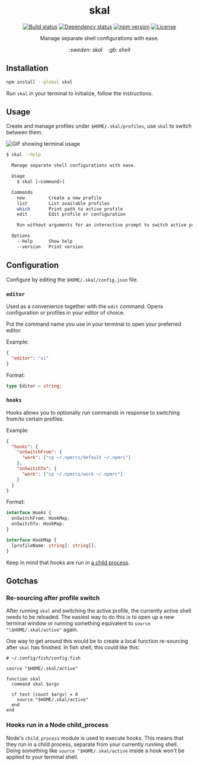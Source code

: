 <h1 align="center">skal</h1>
<p align="center">
  <a href="https://travis-ci.org/mrwest808/skal"><img src="https://travis-ci.org/mrwest808/skal.svg?branch=master" alt="Build status"></a>
  <a href="https://david-dm.org/mrwest808/skal"><img src="https://david-dm.org/mrwest808/skal.svg" alt="Dependency status"></a>
  <a href="https://www.npmjs.com/package/skal"><img src="https://img.shields.io/npm/v/skal.svg?colorB=blue&style=flat" alt="npm version"></a>
  <a href="https://github.com/mrwest808/skal/blob/master/LICENSE"><img src="https://img.shields.io/badge/License-MIT-blue.svg" alt="License"></a>
</p>
<p align="center">Manage separate shell configurations with ease.</p>
<p align="center"><em>:sweden: skal&nbsp;&nbsp;&nbsp;&nbsp;:gb: shell</em></p>

## Installation

```sh
npm install --global skal
```

Run `skal` in your terminal to initialize, follow the instructions.

## Usage

Create and manage profiles under `$HOME/.skal/profiles`, use `skal` to switch between them.

![GIF showing terminal usage](https://user-images.githubusercontent.com/6108538/64895855-1c44b900-d67e-11e9-92f3-593adf58e9a1.gif)

```sh
$ skal --help

  Manage separate shell configurations with ease.

  Usage
    $ skal [<command>]

  Commands
    new         Create a new profile
    list        List available profiles
    which       Print path to active profile
    edit        Edit profile or configuration

    Run without arguments for an interactive prompt to switch active profile.

  Options
    --help      Show help
    --version   Print version
```

## Configuration

Configure by editing the `$HOME/.skal/config.json` file.

### `editor`

Used as a convenience together with the `edit` command. Opens configuration or profiles in your editor of choice.

Put the command name you use in your terminal to open your preferred editor.

Example:

```json
{
  "editor": "vi"
}
```

Format:

```ts
type Editor = string;
```

### `hooks`

Hooks allows you to optionally run commands in response to switching from/to certain profiles.

Example:

```json
{
  "hooks": {
    "onSwitchFrom": {
      "work": ["cp ~/.npmrcs/default ~/.npmrc"]
    },
    "onSwitchTo": {
      "work": ["cp ~/.npmrcs/work ~/.npmrc"]
    }
  }
}
```

Format:

```ts
interface Hooks {
  onSwitchFrom: HookMap;
  onSwitchTo: HookMap;
}

interface HookMap {
  [profileName: string]: string[];
}
```

Keep in mind that hooks are run in [a child process](#hooks-run-in-a-node-child_process).

## Gotchas

### Re-sourcing after profile switch

After running `skal` and switching the active profile, the currently active shell needs to be reloaded. The easiest way to do this is to open up a new terminal window or running something equivalent to `source "\$HOME/.skal/active"` again.

One way to get around this would be to create a local function re-sourcing after `skal` has finished. In fish shell, this could like this:

```fish
# ~/.config/fish/config.fish

source "$HOME/.skal/active"

function skal
  command skal $argv

  if test (count $argv) = 0
    source "$HOME/.skal/active"
  end
end
```

### Hooks run in a Node child_process

Node's `child_process` module is used to execute hooks. This means that they run in a child process, separate from your currently running shell. Doing something like `source "$HOME/.skal/active` inside a hook won't be applied to your terminal shell.
